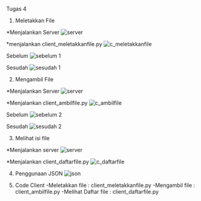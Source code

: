 Tugas 4

1. Meletakkan File

*Menjalankan Server
![server](https://user-images.githubusercontent.com/47876619/77654097-2cc9da80-6fa3-11ea-91d4-9418a194ac8a.JPG)

*menjalankan client_meletakkanfile.py
![c_meletakkanfile](https://user-images.githubusercontent.com/47876619/77654310-7dd9ce80-6fa3-11ea-8fca-de4ee6d70e0e.JPG)

Sebelum
![sebelum 1](https://user-images.githubusercontent.com/47876619/77654361-91853500-6fa3-11ea-9af3-69f04f5d56fc.JPG)

Sesudah
![sesudah 1](https://user-images.githubusercontent.com/47876619/77654404-9e098d80-6fa3-11ea-8815-bf91bea0e5cb.JPG)


2. Mengambil File

*Menjalankan Server
![server](https://user-images.githubusercontent.com/47876619/77654097-2cc9da80-6fa3-11ea-91d4-9418a194ac8a.JPG)

*Menjalankan client_ambilfile.py
![c_ambilfile](https://user-images.githubusercontent.com/47876619/77654632-e32dbf80-6fa3-11ea-9113-16cdca8cb972.JPG)

Sebelum
![sebelum 2](https://user-images.githubusercontent.com/47876619/77654668-ede85480-6fa3-11ea-8820-773239be41b9.JPG)

Sesudah
![sesudah 2](https://user-images.githubusercontent.com/47876619/77654703-f9d41680-6fa3-11ea-86ef-232568106112.JPG)

3. Melihat isi file

*Menjalankan server
![server](https://user-images.githubusercontent.com/47876619/77654097-2cc9da80-6fa3-11ea-91d4-9418a194ac8a.JPG)

*Menjalankan client_daftarfile.py
![c_daftarfile](https://user-images.githubusercontent.com/47876619/77654949-51728200-6fa4-11ea-99b3-705e08898828.JPG)

4. Penggunaan JSON
![json](https://user-images.githubusercontent.com/47876619/77655027-6bac6000-6fa4-11ea-884b-97e8250dfe28.JPG)

5. Code Client
-Meletakkan file : client_meletakkanfile.py
-Mengambil file : client_ambilfile.py
-Melihat Daftar file : client_daftarfile.py
